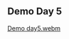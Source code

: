 ## Demo Day 5
[Demo day5.webm](https://github.com/farahalimohamed/iti_labs/assets/74794101/4eade5fb-58ac-4040-965f-ecdf3e41648f)
